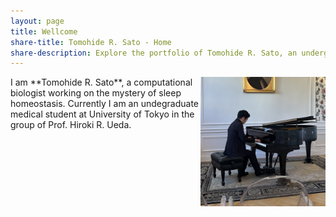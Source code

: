 ```yaml
---
layout: page
title: Wellcome
share-title: Tomohide R. Sato - Home
share-description: Explore the portfolio of Tomohide R. Sato, an undergraduate student with an interest in sleep medicine, neuroscience, theoretical biology, and medicine. Learn more about Tomohide's experience and education.
---
```


<img src="/assets/img/IMG_2824.jpeg" width="200" align="right">
I am **Tomohide R. Sato**, a computational biologist working on the mystery of sleep homeostasis. Currently I am an undegraduate medical student at University of Tokyo in the group of Prof. Hiroki R. Ueda. 
